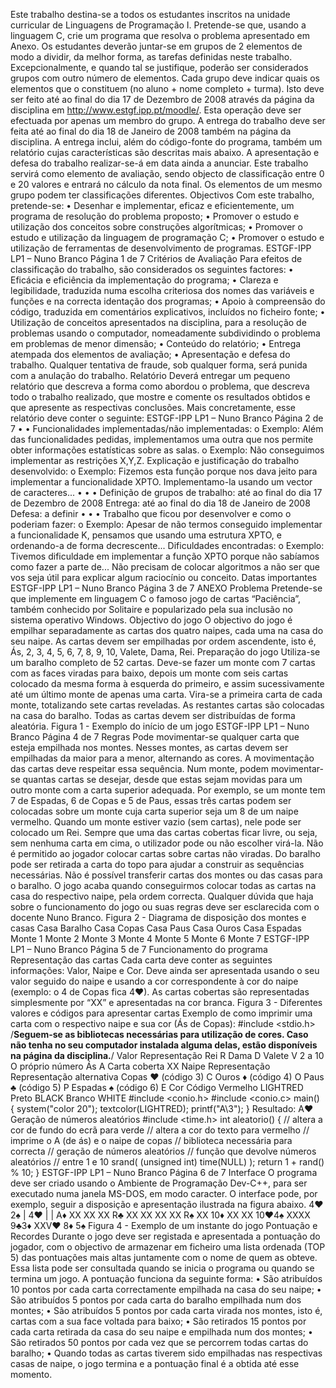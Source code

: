 Este trabalho destina-se a todos os estudantes inscritos na unidade curricular de Linguagens de Programação I. Pretende-se que, usando a linguagem C, crie um programa que resolva o problema apresentado em Anexo.
Os estudantes deverão juntar-se em grupos de 2 elementos de modo a dividir, da melhor forma, as tarefas definidas neste trabalho. Excepcionalmente, e quando tal se justifique, poderão ser considerados grupos com outro número de elementos.
Cada grupo deve indicar quais os elementos que o constituem (no aluno + nome completo + turma). Isto deve ser feito até ao final do dia 17 de Dezembro de 2008 através da página da disciplina em http://www.estgf.ipp.pt/moodle/. Esta operação deve ser efectuada por apenas um membro do grupo.
A entrega do trabalho deve ser feita até ao final do dia 18 de Janeiro de 2008 também na página da disciplina. A entrega inclui, além do código-fonte do programa, também um relatório cujas características são descritas mais abaixo. A apresentação e defesa do trabalho realizar-se-á em data ainda a anunciar.
Este trabalho servirá como elemento de avaliação, sendo objecto de classificação entre 0 e 20 valores e entrará no cálculo da nota final. Os elementos de um mesmo grupo podem ter classificações diferentes.
Objectivos
Com este trabalho, pretende-se:
•	Desenhar e implementar, eficaz e eficientemente, um programa de resolução do problema proposto;
•	Promover o estudo e utilização dos conceitos sobre construções algorítmicas; •	Promover o estudo e utilização da linguagem de programação C; •	Promover o estudo e utilização de ferramentas de desenvolvimento de programas.
ESTGF-IPP	LP1 – Nuno Branco	Página 1 de 7
Critérios de Avaliação
Para efeitos de classificação do trabalho, são considerados os seguintes factores:
•	Eficácia e eficiência da implementação do programa;
• Clareza e legibilidade, traduzida numa escolha criteriosa dos nomes das variáveis e funções e na correcta identação dos programas;
• Apoio à compreensão do código, traduzida em comentários explicativos, incluídos no ficheiro fonte;
• Utilização de conceitos apresentados na disciplina, para a resolução de problemas usando o computador, nomeadamente subdividindo o problema em problemas de menor dimensão;
•	Conteúdo do relatório; •	Entrega atempada dos elementos de avaliação; •	Apresentação e defesa do trabalho.
Qualquer tentativa de fraude, sob qualquer forma, será punida com a anulação do trabalho.
Relatório
Deverá entregar um pequeno relatório que descreva a forma como abordou o problema, que descreva todo o trabalho realizado, que mostre e comente os resultados obtidos e que apresente as respectivas conclusões. Mais concretamente, esse relatório deve conter o seguinte:
ESTGF-IPP
LP1 – Nuno Branco	Página 2 de 7
•
•
Funcionalidades implementadas/não implementadas: o Exemplo: Além das funcionalidades pedidas, implementamos uma
outra que nos permite obter informações estatísticas sobre as salas. o Exemplo: Não conseguimos implementar as restrições X,Y,Z.
Explicação e justificação do trabalho desenvolvido: o Exemplo: Fizemos esta função porque nos dava jeito para
implementar a funcionalidade XPTO. Implementamo-la usando um vector de caracteres...
• • •
Definição de grupos de trabalho: até ao final do dia 17 de Dezembro de 2008 Entrega: até ao final do dia 18 de Janeiro de 2008 Defesa: a definir
•
•
•
Trabalho que ficou por desenvolver e como o poderiam fazer: o Exemplo: Apesar de não termos conseguido implementar a funcionalidade K, pensamos que usando uma estrutura XPTO, e
ordenando-a de forma decrescente... Dificuldades encontradas:
o Exemplo: Tivemos dificuldade em implementar a função XPTO porque não sabíamos como fazer a parte de...
Não precisam de colocar algoritmos a não ser que vos seja útil para explicar algum raciocínio ou conceito.
Datas importantes
ESTGF-IPP	LP1 – Nuno Branco	Página 3 de 7
ANEXO
Problema
Pretende-se que implemente em linguagem C o famoso jogo de cartas “Paciência”, também conhecido por Solitaire e popularizado pela sua inclusão no sistema operativo Windows.
Objectivo do jogo
O objectivo do jogo é empilhar separadamente as cartas dos quatro naipes, cada uma na casa do seu naipe. As cartas devem ser empilhadas por ordem ascendente, isto é, Ás, 2, 3, 4, 5, 6, 7, 8, 9, 10, Valete, Dama, Rei.
Preparação do jogo
Utiliza-se um baralho completo de 52 cartas. Deve-se fazer um monte com 7 cartas com as faces viradas para baixo, depois um monte com seis cartas colocado da mesma forma à esquerda do primeiro, e assim sucessivamente até um último monte de apenas uma carta. Vira-se a primeira carta de cada monte, totalizando sete cartas reveladas. As restantes cartas são colocadas na casa do baralho. Todas as cartas devem ser distribuídas de forma aleatória.
Figura 1 - Exemplo do início de um jogo
ESTGF-IPP	LP1 – Nuno Branco	Página 4 de 7
Regras
Pode movimentar-se qualquer carta que esteja empilhada nos montes. Nesses montes, as cartas devem ser empilhadas da maior para a menor, alternando as cores. A movimentação das cartas deve respeitar essa sequência.
Num monte, podem movimentar-se quantas cartas se desejar, desde que estas sejam movidas para um outro monte com a carta superior adequada. Por exemplo, se um monte tem 7 de Espadas, 6 de Copas e 5 de Paus, essas três cartas podem ser colocadas sobre um monte cuja carta superior seja um 8 de um naipe vermelho.
Quando um monte estiver vazio (sem cartas), nele pode ser colocado um Rei. Sempre que uma das cartas cobertas ficar livre, ou seja, sem nenhuma carta em cima, o utilizador pode ou não escolher virá-la. Não é permitido ao jogador colocar cartas sobre cartas não viradas.
Do baralho pode ser retirada a carta do topo para ajudar a construir as sequências necessárias. Não é possível transferir cartas dos montes ou das casas para o baralho.
O jogo acaba quando conseguirmos colocar todas as cartas na casa do respectivo naipe, pela ordem correcta.
Qualquer dúvida que haja sobre o funcionamento do jogo ou suas regras deve ser esclarecida com o docente Nuno Branco.
Figura 2 - Diagrama de disposição dos montes e casas
Casa Baralho
Casa Copas
Casa Paus
Casa Ouros
Casa Espadas
Monte 1
Monte 2
Monte 3
Monte 4
Monte 5
Monte 6
Monte 7
ESTGF-IPP	LP1 – Nuno Branco	Página 5 de 7
Funcionamento do programa Representação das cartas
Cada carta deve conter as seguintes informações: Valor, Naipe e Cor. Deve ainda ser apresentada usando o seu valor seguido do naipe e usando a cor correspondente à cor do naipe (exemplo: o 4 de Copas fica 4♥). As cartas cobertas são representadas simplesmente por “XX” e apresentadas na cor branca.
Figura 3 - Diferentes valores e códigos para apresentar cartas
Exemplo de como imprimir uma carta com o respectivo naipe e sua cor (Ás de Copas):
#include <stdio.h>
/**Seguem-se as bibliotecas necessárias para utilização de cores. Caso não tenha no seu computador instalada alguma delas, estão disponíveis na página da disciplina.**/
Valor
Representação
Rei
R
Dama
D
Valete
V
2 a 10
O próprio número
Ás
A
Carta coberta
XX
Naipe
Representação
Representação alternativa
Copas
♥ (código 3)
C
Ouros
♦ (código 4)
O
Paus
♣ (código 5)
P
Espadas
♠ (código 6)
E
Cor
Código
Vermelho
LIGHTRED
Preto
BLACK
Branco
WHITE
#include <conio.h> #include <conio.c>
main() {
system("color 20"); textcolor(LIGHTRED); printf("A\3");
}
Resultado: A♥ Geração de números aleatórios
#include <time.h>
int aleatorio() {
// altera a cor de fundo do ecrã para verde // altera a cor do texto para vermelho // imprime o A (de ás) e o naipe de copas
// biblioteca necessária para correcta // geração de números aleatórios
// função que devolve números aleatórios // entre 1 e 10
srand( (unsigned int) time(NULL) ); return 1 + rand() % 10;
}
ESTGF-IPP
LP1 – Nuno Branco
Página 6 de 7
Interface
O programa deve ser criado usando o Ambiente de Programação Dev-C++, para ser executado numa janela MS-DOS, em modo caracter.
O interface pode, por exemplo, seguir a disposição e apresentação ilustrada na figura abaixo.
4♥	2♠ | 4♥ |	| A♦
XX XX XX R♣ XX XX XX
XX R♠ XX	10♦ XX XX 10♥4♠ XXXX 9♣3♦ XXV♥
8♦	5♠
Figura 4 - Exemplo de um instante do jogo
Pontuação e Recordes
Durante o jogo deve ser registada e apresentada a pontuação do jogador, com o objectivo de armazenar em ficheiro uma lista ordenada (TOP 5) das pontuações mais altas juntamente com o nome de quem as obteve. Essa lista pode ser consultada quando se inicia o programa ou quando se termina um jogo.
A pontuação funciona da seguinte forma: •	São atribuídos 10 pontos por cada carta correctamente empilhada na casa
do seu naipe; • São atribuídos 5 pontos por cada carta do baralho empilhada num dos
montes; •	São atribuídos 5 pontos por cada carta virada nos montes, isto é, cartas com
a sua face voltada para baixo; •	São retirados 15 pontos por cada carta retirada da casa do seu naipe e
empilhada num dos montes; •	São retirados 50 pontos por cada vez que se percorrem todas cartas do
baralho; •	Quando todas as cartas tiverem sido empilhadas nas respectivas casas de
naipe, o jogo termina e a pontuação final é a obtida até esse momento.